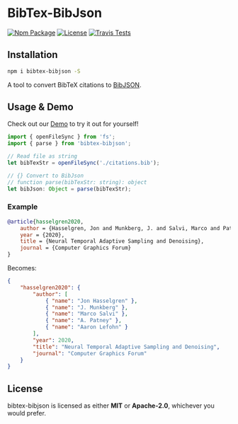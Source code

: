 # BibTex-BibJson

[![Npm Package][npm-img]][npm-url]
[![License][license-img]][license-url]
[![Travis Tests][travis-img]][travis-url]

## Installation

```bash
npm i bibtex-bibjson -S
```

A tool to convert BibTeX citations to [BibJSON](http://okfnlabs.org/bibjson/).

## Usage & Demo

Check out our [Demo](https://codepen.io/alaingalvan/pen/agjaLo) to try it out for yourself!

```ts
import { openFileSync } from 'fs';
import { parse } from 'bibtex-bibjson';

// Read file as string
let bibTexStr = openFileSync('./citations.bib');

// {} Convert to BibJson
// function parse(bibTexStr: string): object
let bibJson: Object = parse(bibTexStr);
```

### Example

```bib
@article{hasselgren2020,
    author = {Hasselgren, Jon and Munkberg, J. and Salvi, Marco and Patney, A. and Lefohn, Aaron},
    year = {2020},
    title = {Neural Temporal Adaptive Sampling and Denoising},
    journal = {Computer Graphics Forum}
}
```

Becomes:

```json
{
    "hasselgren2020": {
        "author": [
            { "name": "Jon Hasselgren" },
            { "name": "J. Munkberg" },
            { "name": "Marco Salvi" },
            { "name": "A. Patney" },
            { "name": "Aaron Lefohn" }
        ],
        "year": 2020,
        "title": "Neural Temporal Adaptive Sampling and Denoising",
        "journal": "Computer Graphics Forum"
    }
}
```

## License

bibtex-bibjson is licensed as either **MIT** or **Apache-2.0**, whichever you would prefer.

[cmake-img]: https://img.shields.io/badge/cmake-3.6-1f9948.svg?style=flat-square
[cmake-url]: https://cmake.org/
[license-img]: https://img.shields.io/:license-mit-blue.svg?style=flat-square
[license-url]: https://opensource.org/licenses/MIT
[travis-img]: https://img.shields.io/travis/com/plus1tv/bibtex-bibjson?style=flat-square
[travis-url]: https://www.travis-ci.com/github/plus1tv/bibtex-bibjson
[npm-img]: https://img.shields.io/npm/v/bibtex-bibjson.svg?style=flat-square
[npm-url]: http://npm.im/bibtex-bibjson
[npm-download-img]: https://img.shields.io/npm/dm/bibtex-bibjson.svg?style=flat-square
[codecov-img]: https://img.shields.io/codecov/c/github/plus1tv/bibtex-bibjson.svg?style=flat-square
[codecov-url]: https://codecov.io/gh/plus1tv/bibtex-bibjson

